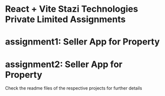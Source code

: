 # React + Vite Stazi Technologies Private Limited Assignments

# assignment1: Seller App for Property
# assignment2: Seller App for Property

Check the readme files of the respective projects for further details
